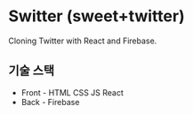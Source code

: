 # **Switter** (sweet+twitter)

Cloning Twitter with React and Firebase.

## 기술 스택

- Front - HTML CSS JS React
- Back - Firebase
